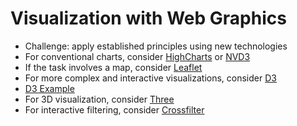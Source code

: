 # Visualization with Web Graphics

 * Challenge: apply established principles using new technologies
 * For conventional charts, consider [HighCharts](http://www.highcharts.com/) or [NVD3](http://nvd3.org/)
 * If the task involves a map, consider [Leaflet](http://leafletjs.com/)
 * For more complex and interactive visualizations, consider [D3](http://d3js.org/)
 * [D3 Example](examples/ide.html#d3)
 * For 3D visualization, consider [Three](http://threejs.org/)
 * For interactive filtering, consider [Crossfilter](http://square.github.io/crossfilter/)
